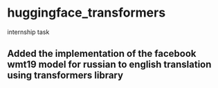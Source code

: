 # huggingface_transformers
internship task
## Added the implementation of the facebook wmt19 model for russian to english translation using transformers library
